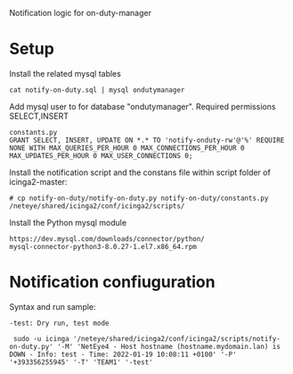 Notification logic for on-duty-manager

# Setup

Install the related mysql tables
```
cat notify-on-duty.sql | mysql ondutymanager
```

Add mysql user to for database "ondutymanager". Required permissions SELECT,INSERT
```
constants.py
GRANT SELECT, INSERT, UPDATE ON *.* TO 'notify-onduty-rw'@'%' REQUIRE NONE WITH MAX_QUERIES_PER_HOUR 0 MAX_CONNECTIONS_PER_HOUR 0 MAX_UPDATES_PER_HOUR 0 MAX_USER_CONNECTIONS 0;
```

Install the notification script and the constans file within script folder of icinga2-master:
```
# cp notify-on-duty/notify-on-duty.py notify-on-duty/constants.py /neteye/shared/icinga2/conf/icinga2/scripts/
```

Install the Python mysql module
```
https://dev.mysql.com/downloads/connector/python/
mysql-connector-python3-8.0.27-1.el7.x86_64.rpm
```


# Notification confiuguration

Syntax and run sample:

```
-test: Dry run, test mode

 sudo -u icinga '/neteye/shared/icinga2/conf/icinga2/scripts/notify-on-duty.py' '-M' 'NetEye4 - Host hostname (hostname.mydomain.lan) is DOWN - Info: test - Time: 2022-01-19 10:08:11 +0100' '-P' '+393356255945' '-T' 'TEAM1' '-test'
```
